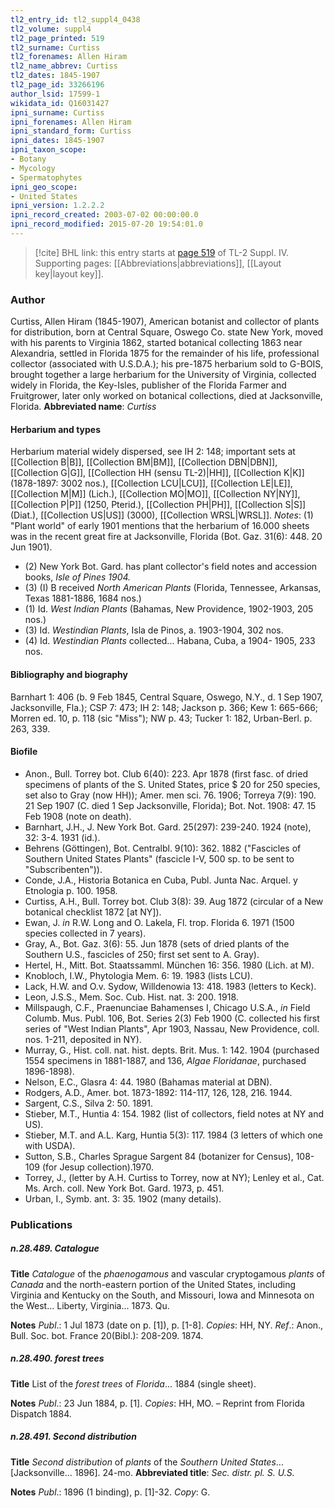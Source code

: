 ```yaml
---
tl2_entry_id: tl2_suppl4_0438
tl2_volume: suppl4
tl2_page_printed: 519
tl2_surname: Curtiss
tl2_forenames: Allen Hiram
tl2_name_abbrev: Curtiss
tl2_dates: 1845-1907
tl2_page_id: 33266196
author_lsid: 17599-1
wikidata_id: Q16031427
ipni_surname: Curtiss
ipni_forenames: Allen Hiram
ipni_standard_form: Curtiss
ipni_dates: 1845-1907
ipni_taxon_scope: 
- Botany
- Mycology
- Spermatophytes
ipni_geo_scope: 
- United States
ipni_version: 1.2.2.2
ipni_record_created: 2003-07-02 00:00:00.0
ipni_record_modified: 2015-07-20 19:54:01.0
---
```



> [!cite] BHL link: this entry starts at [page 519](https://www.biodiversitylibrary.org/page/33266196) of TL-2 Suppl. IV.
> Supporting pages: [[Abbreviations|abbreviations]], [[Layout key|layout key]].

### Author

Curtiss, Allen Hiram (1845-1907), American botanist and collector of plants for distribution, born at Central Square, Oswego Co. state New York, moved with his parents to Virginia 1862, started botanical collecting 1863 near Alexandria, settled in Florida 1875 for the remainder of his life, professional collector (associated with U.S.D.A.); his pre-1875 herbarium sold to G-BOIS, brought together a large herbarium for the University of Virginia, collected widely in Florida, the Key-Isles, publisher of the Florida Farmer and Fruitgrower, later only worked on botanical collections, died at Jacksonville, Florida. 
**Abbreviated name**: *Curtiss*

#### Herbarium and types

Herbarium material widely dispersed, see IH 2: 148; important sets at [[Collection B|B]], [[Collection BM|BM]], [[Collection DBN|DBN]], [[Collection G|G]], [[Collection HH (sensu TL-2)|HH]], [[Collection K|K]] (1878-1897: 3002 nos.), [[Collection LCU|LCU]], [[Collection LE|LE]], [[Collection M|M]] (Lich.), [[Collection MO|MO]], [[Collection NY|NY]], [[Collection P|P]] (1250, Pterid.), [[Collection PH|PH]], [[Collection S|S]] (Diat.), [[Collection US|US]] (3000), [[Collection WRSL|WRSL]].
*Notes*: (1) "Plant world" of early 1901 mentions that the herbarium of 16.000 sheets was in the recent great fire at Jacksonville, Florida (Bot. Gaz. 31(6): 448. 20 Jun 1901).
- (2) New York Bot. Gard. has plant collector's field notes and accession books, *Isle of Pines 1904.*
- (3) (I) B received *North American Plants* (Florida, Tennessee, Arkansas, Texas 1881-1886, 1684 nos.)
- (1) Id. *West Indian Plants* (Bahamas, New Providence, 1902-1903, 205 nos.)
- (3) Id. *Westindian Plants*, Isla de Pinos, a. 1903-1904, 302 nos.
- (4) Id. *Westindian Plants* collected... Habana, Cuba, a 1904- 1905, 233 nos.

#### Bibliography and biography

Barnhart 1: 406 (b. 9 Feb 1845, Central Square, Oswego, N.Y., d. 1 Sep 1907, Jacksonville, Fla.); CSP 7: 473; IH 2: 148; Jackson p. 366; Kew 1: 665-666; Morren ed. 10, p. 118 (sic "Miss"); NW p. 43; Tucker 1: 182, Urban-Berl. p. 263, 339.

#### Biofile

- Anon., Bull. Torrey bot. Club 6(40): 223. Apr 1878 (first fasc. of dried specimens of plants of the S. United States, price $ 20 for 250 species, set also to Gray (now HH)); Amer. men sci. 76. 1906; Torreya 7(9): 190. 21 Sep 1907 (C. died 1 Sep Jacksonville, Florida); Bot. Not. 1908: 47. 15 Feb 1908 (note on death).
- Barnhart, J.H., J. New York Bot. Gard. 25(297): 239-240. 1924 (note), 32: 3-4. 1931 (id.).
- Behrens (Göttingen), Bot. Centralbl. 9(10): 362. 1882 ("Fascicles of Southern United States Plants" (fascicle I-V, 500 sp. to be sent to "Subscribenten")).
- Conde, J.A., Historia Botanica en Cuba, Publ. Junta Nac. Arquel. y Etnologia p. 100. 1958.
- Curtiss, A.H., Bull. Torrey bot. Club 3(8): 39. Aug 1872 (circular of a New botanical checklist 1872 \[at NY\]).
- Ewan, J. *in* R.W. Long and O. Lakela, Fl. trop. Florida 6. 1971 (1500 species collected in 7 years).
- Gray, A., Bot. Gaz. 3(6): 55. Jun 1878 (sets of dried plants of the Southern U.S., fascicles of 250; first set sent to A. Gray).
- Hertel, H., Mitt. Bot. Staatssamml. München 16: 356. 1980 (Lich. at M).
- Knobloch, I.W., Phytologia Mem. 6: 19. 1983 (lists LCU).
- Lack, H.W. and O.v. Sydow, Willdenowia 13: 418. 1983 (letters to Keck).
- Leon, J.S.S., Mem. Soc. Cub. Hist. nat. 3: 200. 1918.
- Millspaugh, C.F., Praenunciae Bahamenses I, Chicago U.S.A., *in* Field Columb. Mus. Publ. 106, Bot. Series 2(3) Feb 1900 (C. collected his first series of "West Indian Plants", Apr 1903, Nassau, New Providence, coll. nos. 1-211, deposited in NY).
- Murray, G., Hist. coll. nat. hist. depts. Brit. Mus. 1: 142. 1904 (purchased 1554 specimens in 1881-1887, and 136, *Algae Floridanae*, purchased 1896-1898).
- Nelson, E.C., Glasra 4: 44. 1980 (Bahamas material at DBN).
- Rodgers, A.D., Amer. bot. 1873-1892: 114-117, 126, 128, 216. 1944.
- Sargent, C.S., Silva 2: 50. 1891.
- Stieber, M.T., Huntia 4: 154. 1982 (list of collectors, field notes at NY and US).
- Stieber, M.T. and A.L. Karg, Huntia 5(3): 117. 1984 (3 letters of which one with USDA).
- Sutton, S.B., Charles Sprague Sargent 84 (botanizer for Census), 108-109 (for Jesup collection).1970.
- Torrey, J., (letter by A.H. Curtiss to Torrey, now at NY); Lenley et al., Cat. Ms. Arch. coll. New York Bot. Gard. 1973, p. 451.
- Urban, I., Symb. ant. 3: 35. 1902 (many details).

### Publications

##### n.28.489. Catalogue

**Title**
*Catalogue* of the *phaenogamous* and vascular cryptogamous *plants* of *Canada* and the north-eastern portion of the United States, including Virginia and Kentucky on the South, and Missouri, Iowa and Minnesota on the West... Liberty, Virginia... 1873. Qu.

**Notes**
*Publ*.: 1 Jul 1873 (date on p. \[1\]), p. \[1-8\]. *Copies*: HH, NY.
*Ref*.: Anon., Bull. Soc. bot. France 20(Bibl.): 208-209. 1874.

##### n.28.490. forest trees

**Title**
List of the *forest trees* of *Florida*... 1884 (single sheet).

**Notes**
*Publ*.: 23 Jun 1884, p. \[1\]. *Copies*: HH, MO. – Reprint from Florida Dispatch 1884.

##### n.28.491. Second distribution

**Title**
*Second distribution* of *plants* of the *Southern United States*... \[Jacksonville... 1896\]. 24-mo.
**Abbreviated title**: *Sec. distr. pl. S. U.S.*

**Notes**
*Publ*.: 1896 (1 binding), p. \[1\]-32. *Copy*: G.

